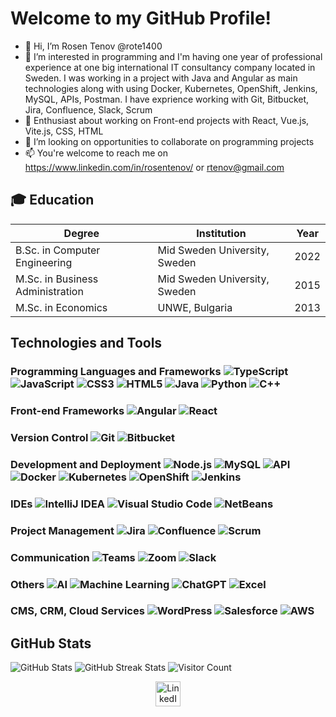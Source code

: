 # Welcome to my GitHub Profile!
- 👋 Hi, I’m Rosen Tenov @rote1400
- 👀 I’m interested in programming and I'm having one year of professional experience at one big international IT consultancy company located in Sweden. I was working in a project with Java and Angular as main technologies along with using Docker, Kubernetes, OpenShift, Jenkins, MySQL, APIs, Postman. I have exprience working with Git, Bitbucket, Jira, Confluence, Slack, Scrum
- 🌱 Enthusiast about working on Front-end projects with React, Vue.js, Vite.js, CSS, HTML
- 💞️ I’m looking on opportunities to collaborate on programming projects
- 📫 You're welcome to reach me on https://www.linkedin.com/in/rosentenov/ or rtenov@gmail.com

## 🎓 Education
| Degree                           | Institution                   | Year |
|----------------------------------|-------------------------------|------|
| B.Sc. in Computer Engineering    | Mid Sweden University, Sweden | 2022 |
| M.Sc. in Business Administration | Mid Sweden University, Sweden | 2015 |
| M.Sc. in Economics               | UNWE, Bulgaria                | 2013 |

## Technologies and Tools
### Programming Languages and Frameworks ![TypeScript](https://img.shields.io/badge/-TypeScript-333?style=flat&logo=typescript) ![JavaScript](https://img.shields.io/badge/-JavaScript-333?style=flat&logo=javascript) ![CSS3](https://img.shields.io/badge/-CSS3-333?style=flat&logo=css3) ![HTML5](https://img.shields.io/badge/-HTML5-333?style=flat&logo=html5) ![Java](https://img.shields.io/badge/-Java-007396?style=flat&logo=java) ![Python](https://img.shields.io/badge/-Python-3776AB?style=flat&logo=python) ![C++](https://img.shields.io/badge/-C++-00599C?style=flat&logo=cplusplus)
### Front-end Frameworks ![Angular](https://img.shields.io/badge/-Angular-333?style=flat&logo=angular) ![React](https://img.shields.io/badge/-React-333?style=flat&logo=react) 
### Version Control ![Git](https://img.shields.io/badge/-Git-333?style=flat&logo=git) ![Bitbucket](https://img.shields.io/badge/-Bitbucket-333?style=flat&logo=bitbucket)
### Development and Deployment  ![Node.js](https://img.shields.io/badge/-Node.js-333?style=flat&logo=node.js) ![MySQL](https://img.shields.io/badge/-MySQL-333?style=flat&logo=mysql) ![API](https://img.shields.io/badge/-API-333?style=flat&logo=api) ![Docker](https://img.shields.io/badge/-Docker-333?style=flat&logo=docker) ![Kubernetes](https://img.shields.io/badge/-Kubernetes-333?style=flat&logo=kubernetes) ![OpenShift](https://img.shields.io/badge/-OpenShift-333?style=flat&logo=red-hat-open-shift) ![Jenkins](https://img.shields.io/badge/-Jenkins-333?style=flat&logo=jenkins)
### IDEs ![IntelliJ IDEA](https://img.shields.io/badge/-IntelliJ%20IDEA-333?style=flat&logo=intellijidea) ![Visual Studio Code](https://img.shields.io/badge/-Visual%20Studio%20Code-007ACC?style=flat&logo=visualstudiocode) ![NetBeans](https://img.shields.io/badge/-NetBeans-333?style=flat&logo=apachenetbeans)
### Project Management ![Jira](https://img.shields.io/badge/-Jira-333?style=flat&logo=jira) ![Confluence](https://img.shields.io/badge/-Confluence-333?style=flat&logo=confluence) ![Scrum](https://img.shields.io/badge/-Scrum-333?style=flat&logo=scrumalliance)
### Communication ![Teams](https://img.shields.io/badge/-Microsoft%20Teams-333?style=flat&logo=microsoft-teams) ![Zoom](https://img.shields.io/badge/-Zoom-333?style=flat&logo=zoom) ![Slack](https://img.shields.io/badge/-Slack-333?style=flat&logo=slack)
### Others ![AI](https://img.shields.io/badge/-AI-333?style=flat&logo=openai) ![Machine Learning](https://img.shields.io/badge/-Machine%20Learning-333?style=flat&logo=googlebrain) ![ChatGPT](https://img.shields.io/badge/-ChatGPT-333?style=flat&logo=openai) ![Excel](https://img.shields.io/badge/-Excel-333?style=flat&logo=microsoft-excel)
### CMS, CRM, Cloud Services ![WordPress](https://img.shields.io/badge/-WordPress-21759B?style=flat&logo=wordpress) ![Salesforce](https://img.shields.io/badge/-Salesforce-00A1E0?style=flat&logo=salesforce) ![AWS](https://img.shields.io/badge/-AWS-232F3E?style=flat&logo=amazon-aws)

## GitHub Stats
![GitHub Stats](https://github-readme-stats.vercel.app/api/top-langs?username=rote1400&layout=compact&card_width=350&langs_count=8&theme=vue-dark&border_radius=51)
![GitHub Streak Stats](https://streak-stats.demolab.com/?user=rote1400&theme=vue-dark&border_radius=51)
![Visitor Count](https://visitor-badge.laobi.icu/badge?page_id=rote1400.rote1400)
<p align="center">
    <a href="https://www.linkedin.com/in/rosentenov" target="_blank">
        <img src="https://upload.wikimedia.org/wikipedia/commons/c/ca/LinkedIn_logo_initials.png" alt="LinkedIn" width="40" />
    </a>
</p>

<!---
rote1400/rote1400 is a ✨ special ✨ repository because its `README.md` (this file) appears on your GitHub profile.
You can click the Preview link to take a look at your changes.
--->
